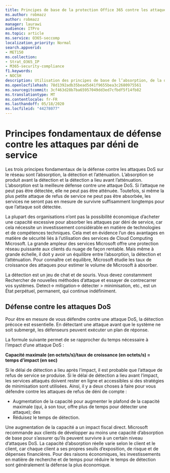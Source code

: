 ```yaml
---
title: Principes de base de la protection Office 365 contre les attaques par déni de service
ms.author: robmazz
author: robmazz
manager: laurawi
audience: ITPro
ms.topic: article
ms.service: O365-seccomp
localization_priority: Normal
search.appverid:
- MET150
ms.collection:
- Strat_O365_IP
- M365-security-compliance
f1.keywords:
- NOCSH
description: Utilisation des principes de base de l’absorption, de la détection et de l’atténuation dans sa défense contre les attaques par déni de service (DoS).
ms.openlocfilehash: 78d1392adb35bead5d41f9655bea3c2680975561
ms.sourcegitcommit: 3cf463d28b7ba65957049dd3ed7cfbdf5f14fb82
ms.translationtype: MT
ms.contentlocale: fr-FR
ms.lasthandoff: 05/18/2020
ms.locfileid: "44278077"
---
```

# <a name="core-principles-of-defense-against-denial-of-service-attacks"></a>Principes fondamentaux de défense contre les attaques par déni de service

Les trois principes fondamentaux de la défense contre les attaques DoS sur le réseau sont l’absorption, la détection et l’atténuation. L’absorption se produit avant la détection et la détection a lieu avant l’atténuation. L’absorption est la meilleure défense contre une attaque DoS. Si l’attaque ne peut pas être détectée, elle ne peut pas être atténuée. Toutefois, si même la plus petite attaque de refus de service ne peut pas être absorbée, les services ne seront pas en mesure de survivre suffisamment longtemps pour que l’attaque soit détectée.

La plupart des organisations n’ont pas la possibilité économique d’acheter une capacité excessive pour absorber les attaques par déni de service, car cela nécessite un investissement considérable en matière de technologies et de compétences techniques. Cela met en évidence l’un des avantages en matière de sécurité liés à l’utilisation des services de Cloud Computing Microsoft. La grande ampleur des services Microsoft offre une protection réseau puissante aux clients du nuage de façon rentable. Mais même à grande échelle, il doit y avoir un équilibre entre l’absorption, la détection et l’atténuation. Pour connaître cet équilibre, Microsoft étudie les taux de croissance des attaques pour estimer le volume de Microsoft à absorber.

La détection est un jeu de chat et de souris. Vous devez constamment Rechercher de nouvelles méthodes d’attaque et essayer de contrecarrer vos systèmes. Detect-> mitigation-> détecter > minimisation, etc., est un État perpétuel, permanent, qui continue indéfiniment.

## <a name="defending-against-dos-attacks"></a>Défense contre les attaques DoS

Pour être en mesure de vous défendre contre une attaque DoS, la détection précoce est essentielle. En détectant une attaque avant que le système ne soit submergé, les défenseurs peuvent exécuter un plan de réponse.

La formule suivante permet de se rapprocher du temps nécessaire à l’impact d’une attaque DoS :

   **Capacité maximale (en octets/s)/taux de croissance (en octets/s) = temps d’impact (en sec)**

Si le délai de détection a lieu après l’impact, il est probable que l’attaque de refus de service se produise. Si le délai de détection a lieu avant l’impact, les services attaqués doivent rester en ligne et accessibles si des stratégies de minimisation sont utilisées. Ainsi, il y a deux choses à faire pour vous défendre contre les attaques de refus de déni de compte :

- Augmentation de la capacité pour augmenter le plafond de la capacité maximale (qui, à son tour, offre plus de temps pour détecter une attaque); des
- Réduisez le temps de détection.

Une augmentation de la capacité a un impact fiscal direct. Microsoft recommande aux clients de développer au moins une capacité d’absorption de base pour s’assurer qu’ils peuvent survivre à un certain niveau d’attaques DoS. La capacité d’absorption réelle varie selon le client et le client, car chaque client a ses propres seuils d’exposition, de risque et de dépenses financières. Pour des raisons économiques, les investissements en matière de recherche et de temps pour réduire le temps de détection sont généralement la défense la plus économique.
